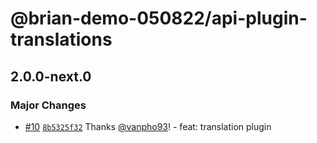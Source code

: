 # @brian-demo-050822/api-plugin-translations

## 2.0.0-next.0

### Major Changes

- [#10](https://github.com/vanpho93/demo-prerelease/pull/10) [`8b5325f32`](https://github.com/vanpho93/demo-prerelease/commit/8b5325f324543352a018c0ccb45c204a596e63b7) Thanks [@vanpho93](https://github.com/vanpho93)! - feat: translation plugin
